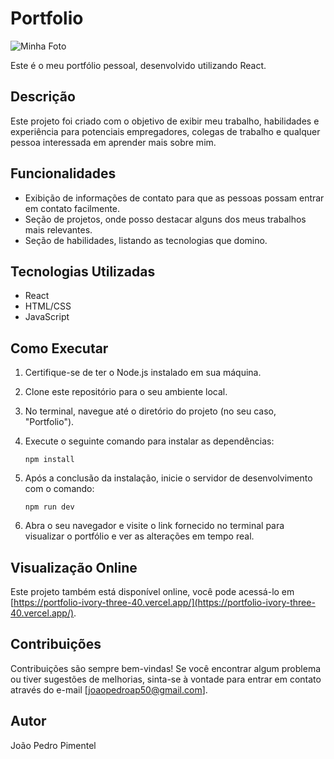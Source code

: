 
# Portfolio

![Minha Foto](Portfolio/src/assets/Projects/Portfolio.png.jpg)

Este é o meu portfólio pessoal, desenvolvido utilizando React.

## Descrição

Este projeto foi criado com o objetivo de exibir meu trabalho, habilidades e experiência para potenciais empregadores, colegas de trabalho e qualquer pessoa interessada em aprender mais sobre mim.

## Funcionalidades

- Exibição de informações de contato para que as pessoas possam entrar em contato facilmente.
- Seção de projetos, onde posso destacar alguns dos meus trabalhos mais relevantes.
- Seção de habilidades, listando as tecnologias que domino.

## Tecnologias Utilizadas

- React
- HTML/CSS
- JavaScript

## Como Executar

1. Certifique-se de ter o Node.js instalado em sua máquina.
2. Clone este repositório para o seu ambiente local.
3. No terminal, navegue até o diretório do projeto (no seu caso, "Portfolio").
4. Execute o seguinte comando para instalar as dependências:

   ```
   npm install
   ```

5. Após a conclusão da instalação, inicie o servidor de desenvolvimento com o comando:

   ```
   npm run dev
   ```

6. Abra o seu navegador e visite o link fornecido no terminal para visualizar o portfólio e ver as alterações em tempo real.

## Visualização Online

Este projeto também está disponível online, você pode acessá-lo em [https://portfolio-ivory-three-40.vercel.app/](https://portfolio-ivory-three-40.vercel.app/).

## Contribuições

Contribuições são sempre bem-vindas! Se você encontrar algum problema ou tiver sugestões de melhorias,  sinta-se à vontade para entrar em contato através do e-mail [joaopedroap50@gmail.com].


## Autor

João Pedro Pimentel
